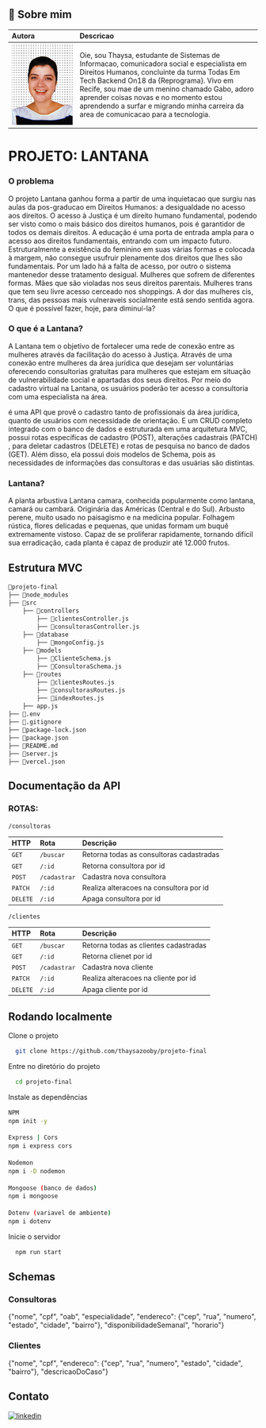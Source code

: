 ## 🚀 Sobre mim
| Autora   | Descricao |
| :------------------- | :----------------- |
|![Thaysa Zooby](https://github.com/thaysazooby/projeto-final/blob/main/assets/thaysazooby.png)  | Oie, sou Thaysa, estudante de Sistemas de Informacao, comunicadora social e especialista em Direitos Humanos, concluinte da turma Todas Em Tech Backend On18 da {Reprograma}. Vivo em Recife, sou mae de um menino chamado Gabo, adoro aprender coisas novas e no momento estou aprendendo a surfar e migrando minha carreira da area de comunicacao para a tecnologia. |

# PROJETO: LANTANA

### O problema
O projeto Lantana ganhou forma a partir de uma inquietacao que surgiu nas aulas da pos-graducao em Direitos Humanos: a desigualdade no acesso aos direitos. 
O acesso à Justiça é um direito humano fundamental, podendo ser visto como o mais básico dos direitos humanos, pois é garantidor de todos os demais direitos. 
A educação é uma porta de entrada ampla para o acesso aos direitos fundamentais, entrando com um impacto futuro. 
Estruturalmente a existência do feminino em suas várias formas e colocada à margem, não consegue usufruir plenamente dos direitos que lhes são fundamentais. 
Por um lado há a falta de acesso, por outro o sistema mantenedor desse tratamento desigual. 
Mulheres que sofrem de diferentes formas. 
Mães que são violadas nos seus direitos parentais. 
Mulheres trans que tem seu livre acesso cerceado nos shoppings. 
A dor das mulheres cis, trans, das pessoas mais vulneraveis socialmente está sendo sentida agora. 
O que é possível fazer, hoje, para diminuí-la?

### O que é a Lantana?
A Lantana tem o objetivo de fortalecer uma rede de conexão entre as mulheres através da facilitação do acesso à Justiça. Através de uma conexão entre mulheres da área jurídica que desejam ser voluntárias oferecendo consultorias gratuitas para mulheres que estejam em situação de vulnerabilidade social e apartadas dos seus direitos. Por meio do cadastro virtual na Lantana, os usuários poderão ter acesso a consultoria com uma especialista na área.

é uma API que provê o cadastro tanto de profissionais da área jurídica, quanto de usuários com necessidade de orientação. E um CRUD completo integrado com o banco de dados e estruturada em uma arquitetura MVC, possui rotas específicas de cadastro (POST), alterações cadastrais (PATCH) , para deletar cadastros (DELETE) e rotas de pesquisa no banco de dados (GET). Além disso, ela possui dois modelos de Schema, pois as necessidades de informações das consultoras e das usuárias são distintas.

### Lantana?
A planta arbustiva Lantana camara, conhecida popularmente como lantana, camará ou cambará. Originária das Américas (Central e do Sul). Arbusto perene, muito usado no paisagismo e na medicina popular. Folhagem rústica, flores delicadas e pequenas, que unidas formam um buquê extremamente vistoso. Capaz de se proliferar rapidamente, tornando difícil sua erradicação, cada planta é capaz de produzir até 12.000 frutos.


## Estrutura MVC

```
📁projeto-final
├── 📁node_modules
├── 📁src
    ├── 📁controllers
        ├── 📄clientesController.js
        ├── 📄consultorasController.js
    ├── 📁database
        ├── 📄mongoConfig.js
    ├── 📁models
        ├── 📄ClienteSchema.js
        ├── 📄ConsultoraSchema.js
    ├── 📁routes
        ├── 📄clientesRoutes.js
       	├── 📄consultorasRoutes.js
        ├── 📄indexRoutes.js
    ├── app.js
├── 📄.env
├── 📄.gitignore
├── 📄package-lock.json
├── 📄package.json
├── 📄README.md
├── 📄server.js
├── 📄vercel.json
```

## Documentação da API

### ROTAS:

```
/consultoras
```

| HTTP   | Rota       | Descrição                           |
| :---------- | :--------- | :---------------------------------- |
| `GET` | `/buscar` | Retorna todas as consultoras cadastradas|
| `GET` | `/:id` | Retorna consultora por id|
| `POST` | `/cadastrar` | Cadastra nova consultora |
| `PATCH` | `/:id` | Realiza alteracoes na consultora por id |
| `DELETE` | `/:id` | Apaga consultora por id |


```
/clientes
```

| HTTP   | Rota       | Descrição                           |
| :---------- | :--------- | :---------------------------------- |
| `GET` | `/buscar` | Retorna todas as clientes cadastradas|
| `GET` | `/:id` | Retorna clienet por id|
| `POST` | `/cadastrar` | Cadastra nova cliente |
| `PATCH` | `/:id` | Realiza alteracoes na cliente por id |
| `DELETE` | `/:id` | Apaga cliente por id |


## Rodando localmente

Clone o projeto

```bash
  git clone https://github.com/thaysazooby/projeto-final
```

Entre no diretório do projeto

```bash
  cd projeto-final
```

Instale as dependências

```bash
NPM
npm init -y

Express | Cors
npm i express cors

Nodemon
npm i -D nodemon

Mongoose (banco de dados)
npm i mongoose

Dotenv (variavel de ambiente)
npm i dotenv
```

Inicie o servidor

```bash
  npm run start
```

## Schemas

### Consultoras
{"nome", "cpf", "oab", "especialidade", "endereco": {"cep", "rua", "numero", "estado", "cidade", "bairro"}, "disponibilidadeSemanal", "horario"}

### Clientes
{"nome", "cpf", "endereco": {"cep", "rua", "numero", "estado", "cidade", "bairro"}, "descricaoDoCaso"}

## Contato

[![linkedin](https://img.shields.io/badge/linkedin-0A66C2?style=for-the-badge&logo=linkedin&logoColor=white)](https://www.linkedin.com/in/thaysazooby/)

